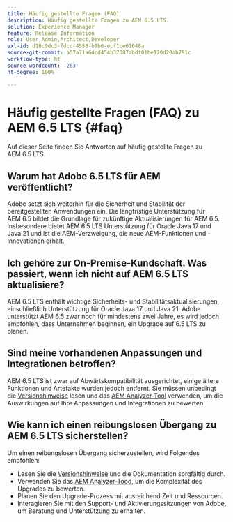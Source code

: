 ```yaml
---
title: Häufig gestellte Fragen (FAQ)
description: Häufig gestellte Fragen zu AEM 6.5 LTS.
solution: Experience Manager
feature: Release Information
role: User,Admin,Architect,Developer
exl-id: d18c9dc3-fdcc-4558-b9b6-ecf1ce61048a
source-git-commit: a57a71a64cd454b37087abdf01be120d20ab791c
workflow-type: ht
source-wordcount: '263'
ht-degree: 100%

---
```


# Häufig gestellte Fragen (FAQ) zu AEM 6.5 LTS {#faq}

Auf dieser Seite finden Sie Antworten auf häufig gestellte Fragen zu AEM 6.5 LTS.

## Warum hat Adobe 6.5 LTS für AEM veröffentlicht?

Adobe setzt sich weiterhin für die Sicherheit und Stabilität der bereitgestellten Anwendungen ein. Die langfristige Unterstützung für AEM 6.5 bildet die Grundlage für zukünftige Aktualisierungen für AEM 6.5. Insbesondere bietet AEM 6.5 LTS Unterstützung für Oracle Java 17 und Java 21 und ist die AEM-Verzweigung, die neue AEM-Funktionen und -Innovationen erhält.

## Ich gehöre zur On-Premise-Kundschaft. Was passiert, wenn ich nicht auf AEM 6.5 LTS aktualisiere?

AEM 6.5 LTS enthält wichtige Sicherheits- und Stabilitätsaktualisierungen, einschließlich Unterstützung für Oracle Java 17 und Java 21. Adobe unterstützt AEM 6.5 zwar noch für mindestens zwei Jahre, es wird jedoch empfohlen, dass Unternehmen beginnen, ein Upgrade auf 6.5 LTS zu planen.

## Sind meine vorhandenen Anpassungen und Integrationen betroffen?

AEM 6.5 LTS ist zwar auf Abwärtskompatibilität ausgerichtet, einige ältere Funktionen und Artefakte wurden jedoch entfernt.
Sie müssen unbedingt die [Versionshinweise](/help/release-notes/release-notes.md#deprecated-and-removed-features) lesen und das [AEM Analyzer-Tool](/help/sites-deploying/aem-analyzer.md) verwenden, um die Auswirkungen auf Ihre Anpassungen und Integrationen zu bewerten.

## Wie kann ich einen reibungslosen Übergang zu AEM 6.5 LTS sicherstellen?

Um einen reibungslosen Übergang sicherzustellen, wird Folgendes empfohlen:

* Lesen Sie die [Versionshinweise](/help/release-notes/release-notes.md) und die Dokumentation sorgfältig durch.
* Verwenden Sie das [AEM Analyzer-Tooö](/help/sites-deploying/aem-analyzer.md), um die Komplexität des Upgrades zu bewerten.
* Planen Sie den Upgrade-Prozess mit ausreichend Zeit und Ressourcen.
* Interagieren Sie mit den Support- und Aktivierungssitzungen von Adobe, um Beratung und Unterstützung zu erhalten.
